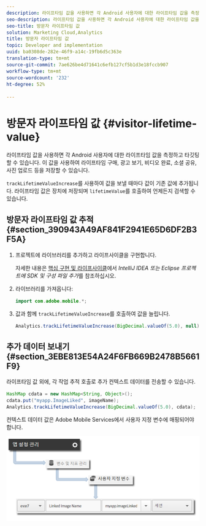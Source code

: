 ```yaml
---
description: 라이프타임 값을 사용하면 각 Android 사용자에 대한 라이프타임 값을 측정하고 타깃팅할 수 있습니다. 이 값을 사용하여 라이프타임 구매, 광고 보기, 비디오 완료, 소셜 공유, 사진 업로드 등을 저장할 수 있습니다.
seo-description: 라이프타임 값을 사용하면 각 Android 사용자에 대한 라이프타임 값을 측정하고 타깃팅할 수 있습니다. 이 값을 사용하여 라이프타임 구매, 광고 보기, 비디오 완료, 소셜 공유, 사진 업로드 등을 저장할 수 있습니다.
seo-title: 방문자 라이프타임 값
solution: Marketing Cloud,Analytics
title: 방문자 라이프타임 값
topic: Developer and implementation
uuid: ba0308de-282e-46f9-a14c-19fb6d5c363e
translation-type: tm+mt
source-git-commit: 7ae626be4d71641c6efb127cf5b1d3e18fccb907
workflow-type: tm+mt
source-wordcount: '232'
ht-degree: 52%

---
```



# 방문자 라이프타임 값 {#visitor-lifetime-value}

라이프타임 값을 사용하면 각 Android 사용자에 대한 라이프타임 값을 측정하고 타깃팅할 수 있습니다. 이 값을 사용하여 라이프타임 구매, 광고 보기, 비디오 완료, 소셜 공유, 사진 업로드 등을 저장할 수 있습니다.

`trackLifetimeValueIncrease`를 사용하여 값을 보낼 때마다 값이 기존 값에 추가됩니다. 라이프타임 값은 장치에 저장되며 `lifetimeValue`를 호출하여 언제든지 검색할 수 있습니다. 

## 방문자 라이프타임 값 추적 {#section_390943A49AF841F2941E65D6DF2B3F5A}

1. 프로젝트에 라이브러리를 추가하고 라이프사이클을 구현합니다.

   자세한 내용은 [핵심 구현 및 라이프사이클](/help/android/getting-started/dev-qs.md)에서 *IntelliJ IDEA 또는 Eclipse 프로젝트에 SDK 및 구성 파일 추가*&#x200B;를 참조하십시오.
1. 라이브러리를 가져옵니다:

   ```java
   import com.adobe.mobile.*;
   ```

1. 값과 함께 `trackLifetimeValueIncrease`를 호출하여 값을 늘립니다.

   ```java
   Analytics.trackLifetimeValueIncrease(BigDecimal.valueOf(5.0), null);
   ```

## 추가 데이터 보내기 {#section_3EBE813E54A24F6FB669B2478B5661F9}

라이프타임 값 외에, 각 작업 추적 호출로 추가 컨텍스트 데이터를 전송할 수 있습니다.

```java
HashMap cdata = new HashMap<String, Object>(); 
cdata.put("myapp.ImageLiked", imageName); 
Analytics.trackLifetimeValueIncrease(BigDecimal.valueOf(5.0), cdata);
```

컨텍스트 데이터 값은 Adobe Mobile Services에서 사용자 지정 변수에 매핑되어야 합니다.

![](assets/map-variable-context-ltv.png)

